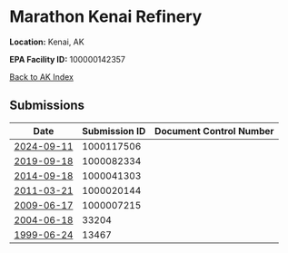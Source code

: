 # Marathon Kenai Refinery

**Location:** Kenai, AK

**EPA Facility ID:** 100000142357

[Back to AK Index](../../index.md)

## Submissions

| Date | Submission ID | Document Control Number |
|------|--------------|-------------------------|
| [2024-09-11](submissions/1000117506.md) | 1000117506 |  |
| [2019-09-18](submissions/1000082334.md) | 1000082334 |  |
| [2014-09-18](submissions/1000041303.md) | 1000041303 |  |
| [2011-03-21](submissions/1000020144.md) | 1000020144 |  |
| [2009-06-17](submissions/1000007215.md) | 1000007215 |  |
| [2004-06-18](submissions/33204.md) | 33204 |  |
| [1999-06-24](submissions/13467.md) | 13467 |  |
